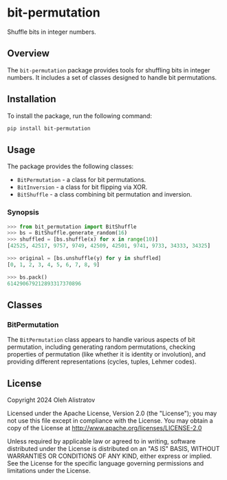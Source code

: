 # bit-permutation
Shuffle bits in integer numbers.

## Overview
The `bit-permutation` package provides tools for shuffling bits in 
integer numbers. It includes a set of classes designed to handle 
bit permutations.

## Installation
To install the package, run the following command:
```bash
pip install bit-permutation
```

## Usage
The package provides the following classes:
- `BitPermutation` - a class for bit permutations.
- `BitInversion` - a class for bit flipping via XOR.
- `BitShuffle` - a class combining bit permutation and inversion.

### Synopsis
```python
>>> from bit_permutation import BitShuffle
>>> bs = BitShuffle.generate_random(16)
>>> shuffled = [bs.shuffle(x) for x in range(10)]
[42525, 42517, 9757, 9749, 42509, 42501, 9741, 9733, 34333, 34325]

>>> original = [bs.unshuffle(y) for y in shuffled]
[0, 1, 2, 3, 4, 5, 6, 7, 8, 9]

>>> bs.pack()
614290679212893317370896
```

## Classes
### BitPermutation
The `BitPermutation` class appears to handle various aspects of bit permutation, including generating random permutations, checking properties of permutation (like whether it is identity or involution), and providing different representations (cycles, tuples, Lehmer codes).


## License
Copyright 2024 Oleh Alistratov

Licensed under the Apache License, Version 2.0 (the "License");
you may not use this file except in compliance with the License.
You may obtain a copy of the License at http://www.apache.org/licenses/LICENSE-2.0

Unless required by applicable law or agreed to in writing, software
distributed under the License is distributed on an "AS IS" BASIS,
WITHOUT WARRANTIES OR CONDITIONS OF ANY KIND, either express or implied.
See the License for the specific language governing permissions and
limitations under the License.
